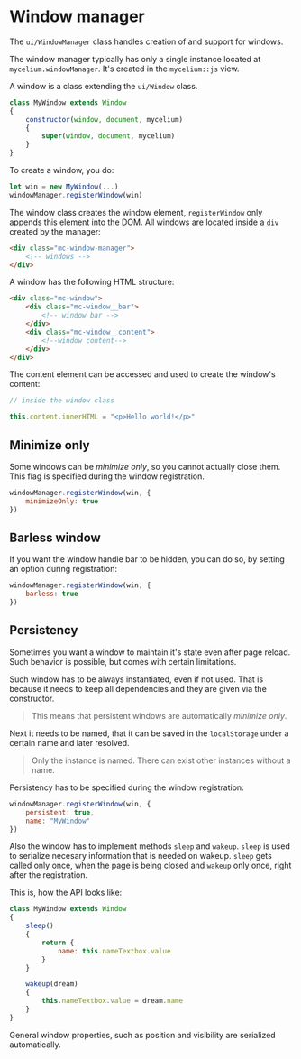 Window manager
==============

The `ui/WindowManager` class handles creation of and support for windows.

The window manager typically has only a single instance located at `mycelium.windowManager`. It's created in the `mycelium::js` view.

A window is a class extending the `ui/Window` class.

```js
class MyWindow extends Window
{
    constructor(window, document, mycelium)
    {
        super(window, document, mycelium)
    }
}
```

To create a window, you do:

```js
let win = new MyWindow(...)
windowManager.registerWindow(win)
```

The window class creates the window element, `registerWindow` only appends this element into the DOM. All windows are located inside a `div` created by the manager:

```html
<div class="mc-window-manager">
    <!-- windows -->
</div>
```

A window has the following HTML structure:

```html
<div class="mc-window">
    <div class="mc-window__bar">
        <!-- window bar -->
    </div>
    <div class="mc-window__content">
        <!--window content-->
    </div>
</div>
```

The content element can be accessed and used to create the window's content:

```js
// inside the window class

this.content.innerHTML = "<p>Hello world!</p>"
```


## Minimize only

Some windows can be *minimize only*, so you cannot actually close them. This flag is specified during the window registration.

```js
windowManager.registerWindow(win, {
    minimizeOnly: true
})
```


## Barless window

If you want the window handle bar to be hidden, you can do so, by setting an option during registration:

```js
windowManager.registerWindow(win, {
    barless: true
})
```


## Persistency

Sometimes you want a window to maintain it's state even after page reload. Such behavior is possible, but comes with certain limitations.

Such window has to be always instantiated, even if not used. That is because it needs to keep all dependencies and they are given via the constructor.

> This means that persistent windows are automatically *minimize only*.

Next it needs to be named, that it can be saved in the `localStorage` under a certain name and later resolved.

> Only the instance is named. There can exist other instances without a name.

Persistency has to be specified during the window registration:

```js
windowManager.registerWindow(win, {
    persistent: true,
    name: "MyWindow"
})
```

Also the window has to implement methods `sleep` and `wakeup`. `sleep` is used to serialize necesary information that is needed on wakeup. `sleep` gets called only once, when the page is being closed and `wakeup` only once, right after the registration.

This is, how the API looks like:

```js
class MyWindow extends Window
{
    sleep()
    {
        return {
            name: this.nameTextbox.value
        }
    }

    wakeup(dream)
    {
        this.nameTextbox.value = dream.name
    }
}
```

General window properties, such as position and visibility are serialized automatically.
